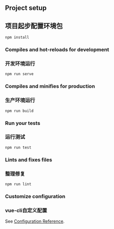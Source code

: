 ## Project setup
## 项目起步配置环境包
```
npm install
```

### Compiles and hot-reloads for development
### 开发环境运行
```
npm run serve
```

### Compiles and minifies for production
### 生产环境运行
```
npm run build
```

### Run your tests
### 运行测试
```
npm run test
```

### Lints and fixes files
### 整理修复
```
npm run lint
```

### Customize configuration
### vue-cli自定义配置
See [Configuration Reference](https://cli.vuejs.org/config/).
